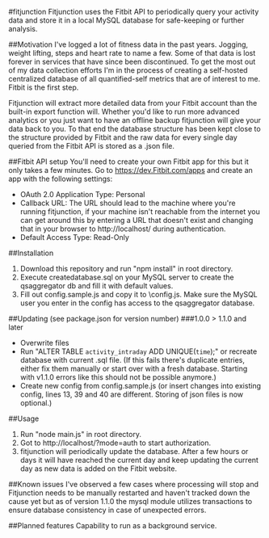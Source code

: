 #fitjunction
Fitjunction uses the Fitbit API to periodically query your activity data and store it in a local MySQL database for safe-keeping or further analysis.

##Motivation
I've logged a lot of fitness data in the past years. Jogging, weight lifting, steps and heart rate to name a few. Some of that data is lost forever in services that have since been discontinued. To get the most out of my data collection efforts I'm in the process of creating a self-hosted centralized database of all quantified-self metrics that are of interest to me. Fitbit is the first step.

Fitjunction will extract more detailed data from your Fitbit account than the built-in export function will. Whether you'd like to run more advanced analytics or you just want to have an offline backup fitjunction will give your data back to you. To that end the database structure has been kept close to the structure provided by Fitbit and the raw data for every single day queried from the Fitbit API is stored as a .json file.

##Fitbit API setup
You'll need to create your own Fitbit app for this but it only takes a few minutes. Go to https://dev.Fitbit.com/apps and create an app with the following settings:
  * OAuth 2.0 Application Type: Personal
  * Callback URL: The URL should lead to the machine where you're running fitjunction, if your machine isn't reachable from the internet you can get around this by entering a URL that doesn't exist and changing that in your browser to http://localhost/ during authentication.
  * Default Access Type: Read-Only

##Installation
1. Download this repository and run "npm install" in root directory.
1. Execute createdatabase.sql on your MySQL server to create the qsaggregator db and fill it with default values.
2. Fill out config.sample.js and copy it to <fitjunction-root-directory>\\config.js. Make sure the MySQL user you enter in the config has access to the qsaggregator database.

##Updating
(see package.json for version number)
###1.0.0 > 1.1.0 and later
  * Overwrite files
  * Run "ALTER TABLE `activity_intraday` ADD UNIQUE(`time`);" or recreate database with current .sql file. (If this fails there's duplicate entries, either fix them manually or start over with a fresh database. Starting with v1.1.0 errors like this should not be possible anymore.)
  * Create new config from config.sample.js (or insert changes into existing config, lines 13, 39 and 40 are different. Storing of json files is now optional.)

##Usage
1. Run "node main.js" in root directory.
2. Got to http://localhost/?mode=auth to start authorization.
3. fitjunction will periodically update the database. After a few hours or days it will have reached the current day and keep updating the current day as new data is added on the Fitbit website.

##Known issues
I've observed a few cases where processing will stop and Fitjunction needs to be manually restarted and haven't tracked down the cause yet but as of version 1.1.0 the mysql module utilizes transactions to ensure database consistency in case of unexpected errors.

##Planned features
Capability to run as a background service.
